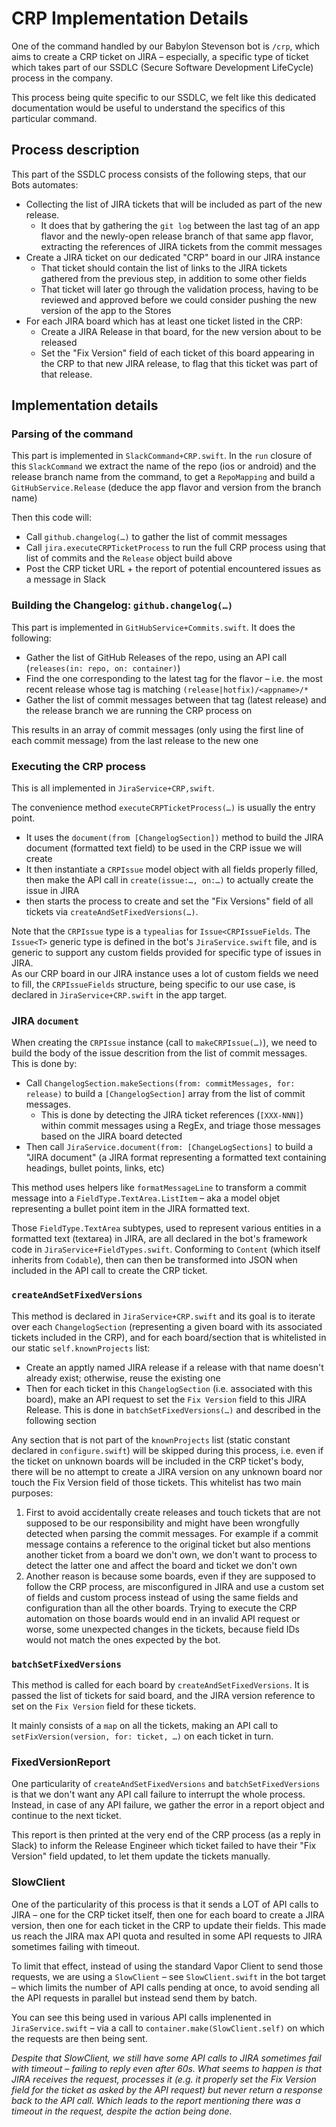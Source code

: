 # CRP Implementation Details

One of the command handled by our Babylon Stevenson bot is `/crp`, which aims to create a CRP ticket on JIRA – especially, a specific type of ticket which takes part of our SSDLC (Secure Software Development LifeCycle) process in the company.

This process being quite specific to our SSDLC, we felt like this dedicated documentation would be useful to understand the specifics of this particular command.

## Process description

This part of the SSDLC process consists of the following steps, that our Bots automates:

* Collecting the list of JIRA tickets that will be included as part of the new release.
  * It does that by gathering the `git log` between the last tag of an app flavor and the newly-open release branch of that same app flavor, extracting the references of JIRA tickets from the commit messages
* Create a JIRA ticket on our dedicated "CRP" board in our JIRA instance
  * That ticket should contain the list of links to the JIRA tickets gathered from the previous step, in addition to some other fields
  * That ticket will later go through the validation process, having to be reviewed and approved before we could consider pushing the new version of the app to the Stores
* For each JIRA board which has at least one ticket listed in the CRP:
  * Create a JIRA Release in that board, for the new version about to be released
  * Set the "Fix Version" field of each ticket of this board appearing in the CRP to that new JIRA release, to flag that this ticket was part of that release.

## Implementation details

### Parsing of the command

This part is implemented in `SlackCommand+CRP.swift`. In the `run` closure of this `SlackCommand` we extract the name of the repo (ios or android) and the release branch name from the command, to get a `RepoMapping`
and build a `GitHubService.Release` (deduce the app flavor and version from the branch name)

Then this code will:

* Call `github.changelog(…)` to gather the list of commit messages
* Call `jira.executeCRPTicketProcess` to run the full CRP process using that list of commits and the `Release` object build above
* Post the CRP ticket URL + the report of potential encountered issues as a message in Slack

### Building the Changelog: `github.changelog(…)`

This part is implemented in `GitHubService+Commits.swift`. It does the following:

* Gather the list of GitHub Releases of the repo, using an API call (`releases(in: repo, on: container)`)
* Find the one corresponding to the latest tag for the flavor – i.e. the most recent release whose tag is matching `(release|hotfix)/<appname>/*`
* Gather the list of commit messages between that tag (latest release) and the release branch we are running the CRP process on

This results in an array of commit messages (only using the first line of each commit message) from the last release to the new one

### Executing the CRP process

This is all implemented in `JiraService+CRP,swift`.

The convenience method `executeCRPTicketProcess(…)` is usually the entry point.

* It uses the `document(from [ChangelogSection])` method to build the JIRA document (formatted text field) to be used in the CRP issue we will create
* It then instantiate a `CRPIssue` model object with all fields properly filled, then make the API call in `create(issue:…, on:…)` to actually create the issue in JIRA
* then starts the process to create and set the "Fix Versions" field of all tickets via `createAndSetFixedVersions(…)`.

Note that the `CRPIssue` type is a `typealias` for `Issue<CRPIssueFields`. The `Issue<T>` generic type is defined in the bot's `JiraService.swift` file, and is generic to support any custom fields provided for specific type of issues in JIRA.  
As our CRP board in our JIRA instance uses a lot of custom fields we need to fill, the `CRPIssueFields` structure, being specific to our use case, is declared in `JiraService+CRP.swift` in the app target.

### JIRA `document`

When creating the `CRPIssue` instance (call to `makeCRPIssue(…)`), we need to build the body of the issue descrition from the list of commit messages. This is done by:

* Call `ChangelogSection.makeSections(from: commitMessages, for: release)` to build a `[ChangelogSection]` array from the list of commit messages.
  * This is done by detecting the JIRA ticket references (`[XXX-NNN]`) within commit messages using a RegEx, and triage those messages based on the JIRA board detected
* Then call `JiraService.document(from: [ChangeLogSections]` to build a "JIRA document" (a JIRA format representing a formatted text containing headings, bullet points, links, etc)

This method uses helpers like `formatMessageLine` to transform a commit message into a `FieldType.TextArea.ListItem` – aka a model objet representing a bullet point item in the JIRA formatted text.

Those `FieldType.TextArea` subtypes, used to represent various entities in a formatted text (textarea) in JIRA, are all declared in the bot's framework code in `JiraService+FieldTypes.swift`. Conforming to `Content` (which itself inherits from `Codable`), then can then be transformed into JSON when included in the API call to create the CRP ticket.

### `createAndSetFixedVersions`

This method is declared in `JiraService+CRP.swift` and its goal is to iterate over each  `ChangelogSection` (representing a given board with its associated tickets included in the CRP), and for each board/section that is whitelisted in our static `self.knownProjects` list:

* Create an apptly named JIRA release if a release with that name doesn't already exist; otherwise, reuse the existing one
* Then for each ticket in this `ChangelogSection` (i.e. associated with this board), make an API request to set the `Fix Version` field to this JIRA Release. This is done in `batchSetFixedVersions(…)` and described in the following section

Any section that is not part of the `knownProjects` list (static constant declared in `configure.swift`) will be skipped during this process, i.e. even if the ticket on unknown boards will be included in the CRP ticket's body, there will be no attempt to create a JIRA version on any unknown board nor touch the Fix Version field of those tickets. This whitelist has two main purposes:

1. First to avoid accidentally create releases and touch tickets that are not supposed to be our responsibility and might have been wrongfully detected when parsing the commit messages. For example if a commit message contains a reference to the original ticket but also mentions another ticket from a board we don't own, we don't want to process to detect the latter one and affect the board and ticket we don't own
2. Another reason is because some boards, even if they are supposed to follow the CRP process, are misconfigured in JIRA and use a custom set of fields and custom process instead of using the same fields and configuration than all the other boards. Trying to execute the CRP automation on those boards would end in an invalid API request or worse, some unexpected changes in the tickets, because field IDs would not match the ones expected by the bot.

### `batchSetFixedVersions`

This method is called for each board by `createAndSetFixedVersions`. It is passed the list of tickets for said board, and the JIRA version reference to set on the `Fix Version` field for these tickets.

It mainly consists of a `map` on all the tickets, making an API call to `setFixVersion(version, for: ticket, …)` on each ticket in turn.

### FixedVersionReport

One particularity of `createAndSetFixedVersions` and `batchSetFixedVersions` is that we don't want any API call failure to interrupt the whole process. Instead, in case of any API failure, we gather the error in a report object and continue to the next ticket.

This report is then printed at the very end of the CRP process (as a reply in Slack) to inform the Release Engineer which ticket failed to have their "Fix Version" field updated, to let them update the tickets manually.

### SlowClient

One of the particularity of this process is that it sends a LOT of API calls to JIRA – one for the CRP ticket itself, then one for each board to create a JIRA version, then one for each ticket in the CRP to update their fields. This made us reach the JIRA max API quota and resulted in some API requests to JIRA sometimes failing with timeout.

To limit that effect, instead of using the standard Vapor Client to send those requests, we are using a `SlowClient` – see `SlowClient.swift` in the bot target – which limits the number of API calls pending at once, to avoid sending all the API requests in parallel but instead send them by batch.

You can see this being used in various API calls implenented in `JiraService.swift` – via a call to `container.make(SlowClient.self)` on which the requests are then being sent.

_Despite that SlowClient, we still have some API calls to JIRA sometimes fail with timeout – failing to reply even after 60s. What seems to happen is that JIRA receives the request, processes it (e.g. it properly set the Fix Version field for the ticket as asked by the API request) but never return a response back to the API call. Which leads to the report mentioning there was a timeout in the request, despite the action being done._

